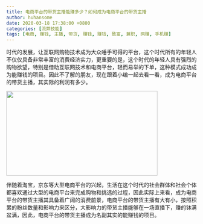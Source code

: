 ```yaml
---
title: 电商平台的带货主播能赚多少？如何成为电商平台的带货主播
author: huhansome
date: 2020-03-18 17:38:00 +0800
categories: [流弊技能]
tags: [电商, 赚钱, 主播, 带货, 赚钱, 赚钱, 致富, 兼职, 网赚, 手机赚]
---
```


时代的发展，让互联网购物技术成为大众唾手可得的平台，这个时代所有的年轻人不仅仅具备非常丰富的消费经济实力，更重要的是，这个时代的年轻人具有强烈的购物欲望，特别是借助互联网技术和电商平台，轻而易举的下单，这种模式成功成为能赚钱的项目。因此不了解的朋友，现在跟着小编一起去看一看，成为电商平台的带货主播，其实际的利润有多少。

<img alt="" src="http://www.jinduoxia.com.cn/d/file/2020-10-08/dca4abca42a21526ed68f25dee25431d.jpg" style="width: 400px; height: 225px;"/>

伴随着淘宝，京东等大型电商平台的兴起，生活在这个时代的社会群体和社会个体都喜欢通过大型的电商平台来完成购物和挑选的过程，因此实际上来看，成为电商平台的带货主播其具备着广阔的消费前景，电商平台的带货主播有大有小，按照积累的粉丝数量和影响力来区分，大影响力的带货主播能够在一场直播下，赚的钵满盆满，因此，电商平台的带货主播成为名副其实的能赚钱的项目。
